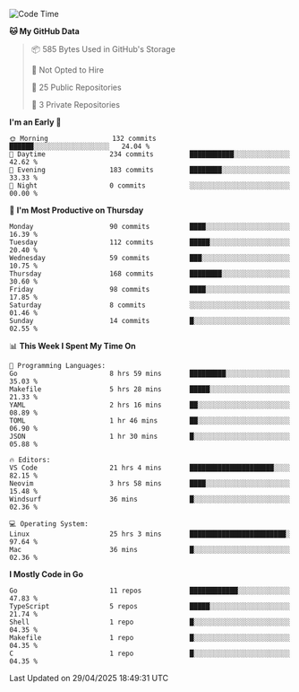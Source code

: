 <!--START_SECTION:waka-->
![Code Time](http://img.shields.io/badge/Code%20Time-1%2C215%20hrs%207%20mins-blue)

**🐱 My GitHub Data** 

> 📦 585 Bytes Used in GitHub's Storage 
 > 
> 🚫 Not Opted to Hire
 > 
> 📜 25 Public Repositories 
 > 
> 🔑 3 Private Repositories 
 > 
**I'm an Early 🐤** 

```text
🌞 Morning                132 commits         ██████░░░░░░░░░░░░░░░░░░░   24.04 % 
🌆 Daytime                234 commits         ███████████░░░░░░░░░░░░░░   42.62 % 
🌃 Evening                183 commits         ████████░░░░░░░░░░░░░░░░░   33.33 % 
🌙 Night                  0 commits           ░░░░░░░░░░░░░░░░░░░░░░░░░   00.00 % 
```
📅 **I'm Most Productive on Thursday** 

```text
Monday                   90 commits          ████░░░░░░░░░░░░░░░░░░░░░   16.39 % 
Tuesday                  112 commits         █████░░░░░░░░░░░░░░░░░░░░   20.40 % 
Wednesday                59 commits          ███░░░░░░░░░░░░░░░░░░░░░░   10.75 % 
Thursday                 168 commits         ████████░░░░░░░░░░░░░░░░░   30.60 % 
Friday                   98 commits          ████░░░░░░░░░░░░░░░░░░░░░   17.85 % 
Saturday                 8 commits           ░░░░░░░░░░░░░░░░░░░░░░░░░   01.46 % 
Sunday                   14 commits          █░░░░░░░░░░░░░░░░░░░░░░░░   02.55 % 
```


📊 **This Week I Spent My Time On** 

```text
💬 Programming Languages: 
Go                       8 hrs 59 mins       █████████░░░░░░░░░░░░░░░░   35.03 % 
Makefile                 5 hrs 28 mins       █████░░░░░░░░░░░░░░░░░░░░   21.33 % 
YAML                     2 hrs 16 mins       ██░░░░░░░░░░░░░░░░░░░░░░░   08.89 % 
TOML                     1 hr 46 mins        ██░░░░░░░░░░░░░░░░░░░░░░░   06.90 % 
JSON                     1 hr 30 mins        █░░░░░░░░░░░░░░░░░░░░░░░░   05.88 % 

🔥 Editors: 
VS Code                  21 hrs 4 mins       █████████████████████░░░░   82.15 % 
Neovim                   3 hrs 58 mins       ████░░░░░░░░░░░░░░░░░░░░░   15.48 % 
Windsurf                 36 mins             █░░░░░░░░░░░░░░░░░░░░░░░░   02.36 % 

💻 Operating System: 
Linux                    25 hrs 3 mins       ████████████████████████░   97.64 % 
Mac                      36 mins             █░░░░░░░░░░░░░░░░░░░░░░░░   02.36 % 
```

**I Mostly Code in Go** 

```text
Go                       11 repos            ████████████░░░░░░░░░░░░░   47.83 % 
TypeScript               5 repos             █████░░░░░░░░░░░░░░░░░░░░   21.74 % 
Shell                    1 repo              █░░░░░░░░░░░░░░░░░░░░░░░░   04.35 % 
Makefile                 1 repo              █░░░░░░░░░░░░░░░░░░░░░░░░   04.35 % 
C                        1 repo              █░░░░░░░░░░░░░░░░░░░░░░░░   04.35 % 
```




 Last Updated on 29/04/2025 18:49:31 UTC
<!--END_SECTION:waka-->

